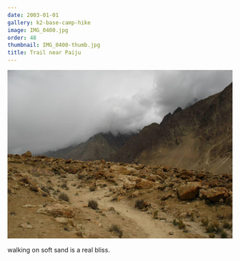 ```yaml
---
date: 2003-01-01
gallery: k2-base-camp-hike
image: IMG_0400.jpg
order: 48
thumbnail: IMG_0400-thumb.jpg
title: Trail near Paiju
---
```


![Trail near Paiju](./IMG_0400.jpg)

walking on soft sand is a real bliss.